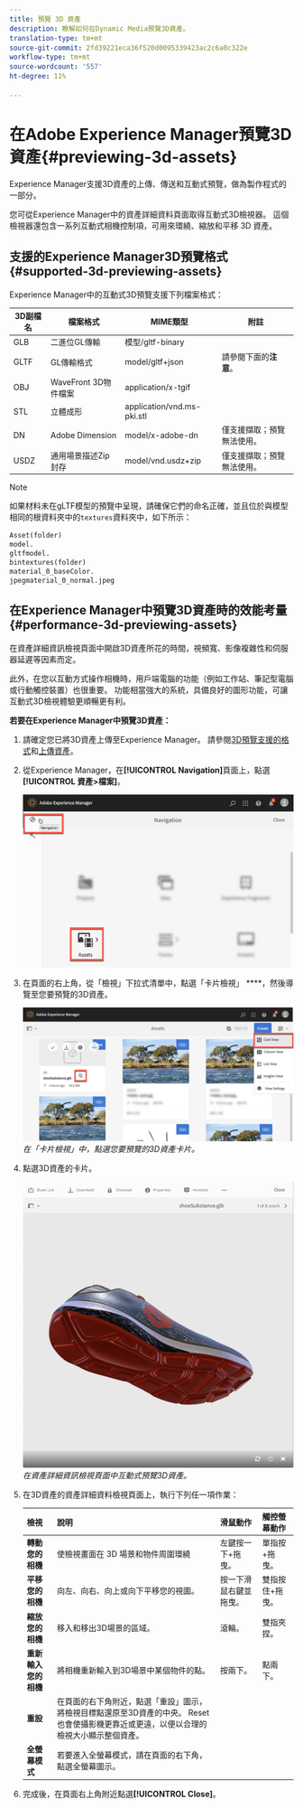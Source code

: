 ```yaml
---
title: 預覽 3D 資產
description: 瞭解如何在Dynamic Media預覽3D資產。
translation-type: tm+mt
source-git-commit: 2fd39221eca36f520d0095339423ac2c6a0c322e
workflow-type: tm+mt
source-wordcount: '557'
ht-degree: 11%

---
```



# 在Adobe Experience Manager預覽3D資產{#previewing-3d-assets}

Experience Manager支援3D資產的上傳、傳送和互動式預覽，做為製作程式的一部分。

您可從Experience Manager中的資產詳細資料頁面取得互動式3D檢視器。 這個檢視器還包含一系列互動式相機控制項，可用來環繞、縮放和平移 3D 資產。

<!-- See also [Working with 3D assets in Dynamic Media](/help/assets/dynamic-media/assets-3d.md). -->

## 支援的Experience Manager3D預覽格式{#supported-3d-previewing-assets}

Experience Manager中的互動式3D預覽支援下列檔案格式：

| 3D副檔名 | 檔案格式 | MIME類型 | 附註 |
|---|---|---|---|
| GLB | 二進位GL傳輸 | 模型/gltf-binary |  |
| GLTF | GL傳輸格式 | model/gltf+json | 請參閱下面的&#x200B;**注意**。 |
| OBJ | WaveFront 3D物件檔案 | application/x-tgif |  |
| STL | 立體成形 | application/vnd.ms-pki.stl |  |
| DN | Adobe Dimension | model/x-adobe-dn | 僅支援擷取；預覽無法使用。 |
| USDZ | 通用場景描述Zip封存 | model/vnd.usdz+zip | 僅支援擷取；預覽無法使用。 |

>[!NOTE]
>
>如果材料未在gLTF模型的預覽中呈現，請確保它們的命名正確，並且位於與模型相同的根資料夾中的`textures`資料夾中，如下所示：

    Asset(folder)
    model.
    gltfmodel.
    bintextures(folder)
    material_0_baseColor.
    jpegmaterial_0_normal.jpeg

## 在Experience Manager中預覽3D資產時的效能考量{#performance-3d-previewing-assets}

在資產詳細資訊檢視頁面中開啟3D資產所花的時間，視頻寬、影像複雜性和伺服器延遲等因素而定。

此外，在您以互動方式操作相機時，用戶端電腦的功能（例如工作站、筆記型電腦或行動觸控裝置）也很重要。 功能相當強大的系統，具備良好的圖形功能，可讓互動式3D檢視體驗更順暢更有利。

**若要在Experience Manager中預覽3D資產：**

1. 請確定您已將3D資產上傳至Experience Manager。
請參閱[3D預覽支援的格式](#supported-3d-previewing-assets)和[上傳資產](/help/assets/manage-digital-assets.md#uploading-assets)。
1. 從Experience Manager，在&#x200B;**[!UICONTROL Navigation]**&#x200B;頁面上，點選&#x200B;**[!UICONTROL 資產>檔案]**。

   ![導覽頁面](/help/assets/dynamic-media/assets/navigation-assets.png)

1. 在頁面的右上角，從「檢視」下拉式清單中，點選「卡片檢視」 ****，然後導覽至您要預覽的3D資產。

   ![3D卡片選擇](/help/assets/dynamic-media/assets/3d-card-select.png)
   _在「卡片檢視」中，點選您要預覽的3D資產卡片。_

1. 點選3D資產的卡片。

   ![互動式3D預覽](/help/assets/dynamic-media/assets/3d-preview.png)
   _在資產詳細資訊檢視頁面中互動式預覽3D資產。_
1. 在3D資產的資產詳細資料檢視頁面上，執行下列任一項作業：

   | 檢視 | 說明 | 滑鼠動作 | 觸控螢幕動作 |
   | --- | --- | --- | --- |
   | **轉動您的相機** | 使檢視畫面在 3D 場景和物件周圍環繞 | 左鍵按一下+拖曳。 | 單指按+拖曳。 |
   | **平移您的相機** | 向左、向右、向上或向下平移您的視圖。 | 按一下滑鼠右鍵並拖曳。 | 雙指按住+拖曳。 |
   | **縮放您的相機** | 移入和移出3D場景的區域。 | 滾輪。 | 雙指夾捏。 |
   | **重新輸入您的相機** | 將相機重新輸入到3D場景中某個物件的點。 | 按兩下。 | 點兩下。 |
   | **重設** | 在頁面的右下角附近，點選「重設」圖示，將檢視目標點還原至3D資產的中央。 Reset也會使攝影機更靠近或更遠，以便以合理的檢視大小顯示整個資產。 |  |  |
   | **全螢幕模式** | 若要進入全螢幕模式，請在頁面的右下角，點選全螢幕圖示。 |  |  |

1. 完成後，在頁面右上角附近點選&#x200B;**[!UICONTROL Close]**。
